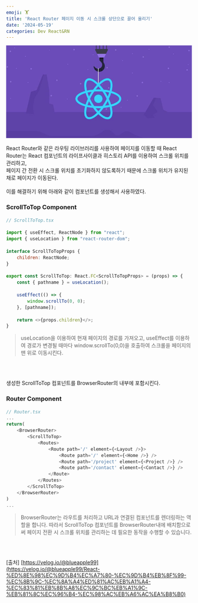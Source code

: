 ```yaml
---
emoji: 🏋️
title: 'React Router 페이지 이동 시 스크롤 상단으로 끌어 올리기'
date: '2024-05-19'
categories: Dev React&RN
---
```


![](1.png)

React Router와 같은 라우팅 라이브러리를 사용하여 페이지를 이동할 때
React Router는 React 컴포넌트의 라이프사이클과 히스토리 API를 이용하여 스크롤 위치를 관리하고,<br/>
페이지 간 전환 시 스크롤 위치를 초기화하지 않도록하기 때문에 스크롤 위치가 유지된 채로 페이지가 이동된다.
<br/>
<br/>
이를 해결하기 위해 아래와 같이 컴포넌트를 생성해서 사용하였다.

### ScrollToTop Component

```js
// ScrollToTop.tsx

import { useEffect, ReactNode } from "react";
import { useLocation } from "react-router-dom";

interface ScrollToTopProps {
    children: ReactNode;
}

export const ScrollToTop: React.FC<ScrollToTopProps> = (props) => {
    const { pathname } = useLocation();

    useEffect(() => {
        window.scrollTo(0, 0);
    }, [pathname]);

    return <>{props.children}</>;
}
```

> useLocation을 이용하여 현재 페이지의 경로를 가져오고, useEffect를 이용하여 경로가 변경될 때마다 window.scrollTo(0,0)을 호출하여 스크롤을 페이지의 맨 위로 이동시킨다.

<br/>
<br/>

생성한 ScrollToTop 컴포넌트를 BrowserRouter의 내부에 포함시킨다.

### Router Component

````js
// Router.tsx
...
return(
    <BrowserRouter>
        <ScrollToTop>
            <Routes>
                <Route path='/' element={<Layout />}>
                    <Route path='/' element={<Home />} />
                    <Route path='/project' element={<Project />} />
                    <Route path='/contact' element={<Contact />} />
                </Route>
            </Routes>
        </ScrollToTop>
    </BrowserRouter>
)
...
````

> BrowserRouter는 라우트를 처리하고 URL과 연결된 컴포넌트를 렌더링하는 역할을 합니다. 
따라서 ScrollToTop 컴포넌트를 BrowserRouter내에 배치함으로써 페이지 전환 시 스크롤 위치를 관리하는 데 필요한 동작을 수행할 수 있습니다.

<br/>
<br/>

[출처] [https://velog.io/@blueapple99](https://velog.io/@blueapple99/React-%ED%8E%98%EC%9D%B4%EC%A7%80-%EC%9D%B4%EB%8F%99-%EC%8B%9C-%EC%8A%A4%ED%81%AC%EB%A1%A4-%EC%83%81%EB%8B%A8%EC%9C%BC%EB%A1%9C-%EB%81%8C%EC%96%B4-%EC%98%AC%EB%A6%AC%EA%B8%B0)

```toc
```
